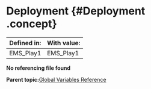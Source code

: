 # Deployment {#Deployment .concept}

|Defined in:|With value:|
|-----------|-----------|
|EMS\_Play1|EMS\_Play1|

**No referencing file found**

**Parent topic:**[Global Variables Reference](../../../crossref/globVars/globVarsRef/GV_globVarsRef.md)

